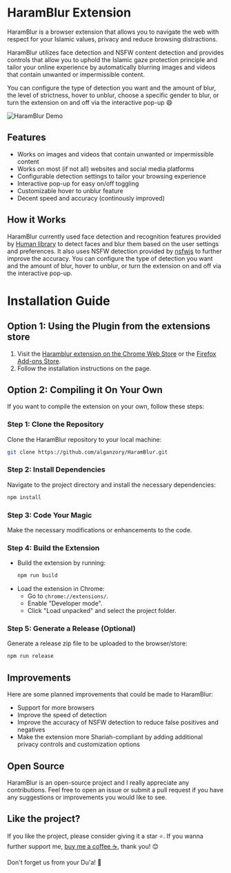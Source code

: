 # HaramBlur Extension

HaramBlur is a browser extension that allows you to navigate the web with respect for your Islamic values, privacy and reduce browsing distractions.

HaramBlur utilizes face detection and NSFW content detection and provides controls that allow you to uphold the Islamic gaze protection principle and tailor your online experience by automatically blurring images and videos that contain unwanted or impermissible content.

You can configure the type of detection you want and the amount of blur, the level of strictness, hover to unblur, choose a specific gender to blur, or turn the extension on and off via the interactive pop-up 😄

![HaramBlur Demo](demos/demo1.png)

## Features

- Works on images and videos that contain unwanted or impermissible content
- Works on most (if not all) websites and social media platforms
- Configurable detection settings to tailor your browsing experience
- Interactive pop-up for easy on/off toggling
- Customizable hover to unblur feature
- Decent speed and accuracy (continously improved)

## How it Works

HaramBlur currently used face detection and recognition features provided by [Human library](https://github.com/vladmandic/human) to detect faces and blur them based on the user settings and preferences. It also uses NSFW detection provided by [nsfwjs](https://github.com/infinitered/nsfwjs/) to further improve the accuracy. You can configure the type of detection you want and the amount of blur, hover to unblur, or turn the extension on and off via the interactive pop-up.

# Installation Guide

## Option 1: Using the Plugin from the extensions store

1. Visit the [Haramblur extension on the Chrome Web Store](https://chrome.google.com/webstore/detail/haramblur/pbcoegikffnadpahojjhgdladmmddeji) or the [Firefox Add-ons Store](https://addons.mozilla.org/addon/haramblur/).
2. Follow the installation instructions on the page.

## Option 2: Compiling it On Your Own

If you want to compile the extension on your own, follow these steps:

### Step 1: Clone the Repository

Clone the HaramBlur repository to your local machine:

```bash
git clone https://github.com/alganzory/HaramBlur.git
```

### Step 2: Install Dependencies

Navigate to the project directory and install the necessary dependencies:

```bash
npm install
```

### Step 3: Code Your Magic

Make the necessary modifications or enhancements to the code.

### Step 4: Build the Extension

- Build the extension by running:
  ```bash
  npm run build
  ```
- Load the extension in Chrome:
  - Go to `chrome://extensions/`.
  - Enable "Developer mode".
  - Click "Load unpacked" and select the project folder.

### Step 5: Generate a Release (Optional)

Generate a release zip file to be uploaded to the browser/store:

```bash
npm run release
```

## Improvements

Here are some planned improvements that could be made to HaramBlur:

- Support for more browsers
- Improve the speed of detection
- Improve the accuracy of NSFW detection to reduce false positives and negatives
- Make the extension more Shariah-compliant by adding additional privacy controls and customization options

## Open Source

HaramBlur is an open-source project and I really appreciate any contributions. Feel free to open an issue or submit a pull request if you have any suggestions or improvements you would like to see.

## Like the project?

If you like the project, please consider giving it a star ⭐️. If you wanna further support me, [buy me a coffee ☕️](https://www.buymeacoffee.com/alganzory), thank you! 😊

Don't forget us from your Du'a! 🤲
